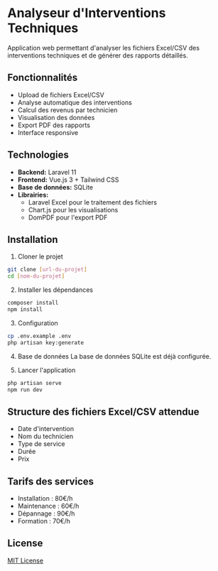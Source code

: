 # Analyseur d'Interventions Techniques

Application web permettant d'analyser les fichiers Excel/CSV des interventions techniques et de générer des rapports détaillés.

## Fonctionnalités

-   Upload de fichiers Excel/CSV
-   Analyse automatique des interventions
-   Calcul des revenus par technicien
-   Visualisation des données
-   Export PDF des rapports
-   Interface responsive

## Technologies

-   **Backend:** Laravel 11
-   **Frontend:** Vue.js 3 + Tailwind CSS
-   **Base de données:** SQLite
-   **Librairies:**
    -   Laravel Excel pour le traitement des fichiers
    -   Chart.js pour les visualisations
    -   DomPDF pour l'export PDF

## Installation

1. Cloner le projet

```bash
git clone [url-du-projet]
cd [nom-du-projet]
```

2. Installer les dépendances

```bash
composer install
npm install
```

3. Configuration

```bash
cp .env.example .env
php artisan key:generate
```

4. Base de données
   La base de données SQLite est déjà configurée.

5. Lancer l'application

```bash
php artisan serve
npm run dev
```

## Structure des fichiers Excel/CSV attendue

-   Date d'intervention
-   Nom du technicien
-   Type de service
-   Durée
-   Prix

## Tarifs des services

-   Installation : 80€/h
-   Maintenance : 60€/h
-   Dépannage : 90€/h
-   Formation : 70€/h

## License

[MIT License](LICENSE.md)
